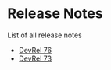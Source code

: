 # Release Notes

List of all release notes

- [DevRel 76](./general/devrel-76.md)
- [DevRel 73](./general/devrel-73.md)
